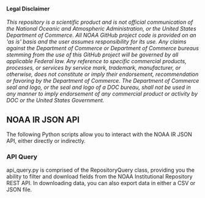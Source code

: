#### Legal Disclaimer

*This repository is a scientific product and is not official communication of the National Oceanic and Atmospheric Administration, or the United States Department of Commerce. All NOAA GitHub project code is provided on an 'as is' basis and the user assumes responsibility for its use. Any claims against the Department of Commerce or Department of Commerce bureaus stemming from the use of this GitHub project will be governed by all applicable Federal law. Any reference to specific commercial products, processes, or services by service mark, trademark, manufacturer, or otherwise, does not constitute or imply their endorsement, recommendation or favoring by the Department of Commerce. The Department of Commerce seal and logo, or the seal and logo of a DOC bureau, shall not be used in any manner to imply endorsement of any commercial product or activity by DOC or the United States Government.*

## NOAA IR JSON API


The following Python scripts allow you to interact with the NOAA IR JSON API, either
directly or indirectly.


### API Query

api_query.py is comprised of the RepositoryQuery class, providing you the ability to filter and download fields from the NOAA Institutional Repository REST API. In downloading data, you can also export data in either a CSV or JSON file. 
